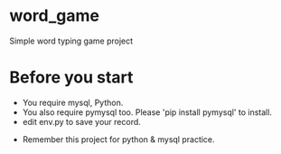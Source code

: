 # word_game
 Simple word typing game project

# Before you start
- You require mysql, Python.
- You also require pymysql too. Please 'pip install pymysql' to install.
- edit env.py to save your record.


* Remember this project for python & mysql practice.